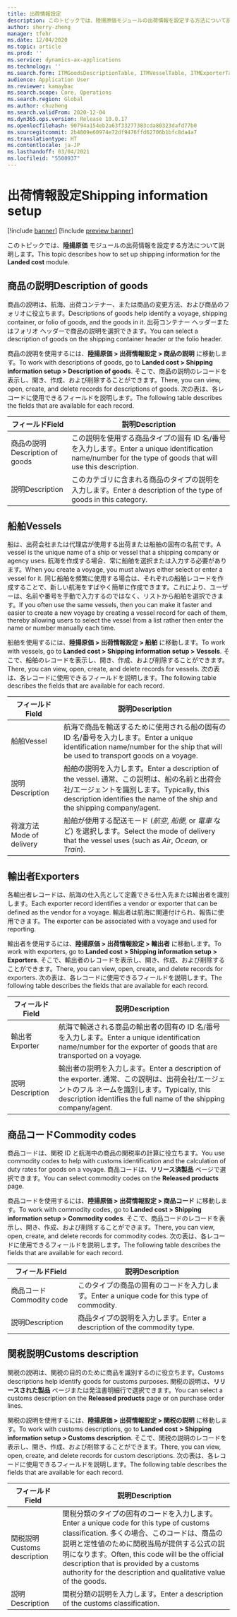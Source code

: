 ```yaml
---
title: 出荷情報設定
description: このトピックでは、陸揚原価モジュールの出荷情報を設定する方法について説明します。
author: sherry-zheng
manager: tfehr
ms.date: 12/04/2020
ms.topic: article
ms.prod: ''
ms.service: dynamics-ax-applications
ms.technology: ''
ms.search.form: ITMGoodsDescriptionTable, ITMVesselTable, ITMExporterTable, ITMCommodityCodeTable, ITMCustomsDescription
audience: Application User
ms.reviewer: kamaybac
ms.search.scope: Core, Operations
ms.search.region: Global
ms.author: chuzheng
ms.search.validFrom: 2020-12-04
ms.dyn365.ops.version: Release 10.0.17
ms.openlocfilehash: 90794a154eb2a63f33277383cda80323dafd77b0
ms.sourcegitcommit: 2b4809e60974e72df9476ffd62706b1bfc8da4a7
ms.translationtype: HT
ms.contentlocale: ja-JP
ms.lasthandoff: 03/04/2021
ms.locfileid: "5500937"
---
```

# <a name="shipping-information-setup"></a><span data-ttu-id="1a3f0-103">出荷情報設定</span><span class="sxs-lookup"><span data-stu-id="1a3f0-103">Shipping information setup</span></span>

[!include [banner](../../includes/banner.md)]
[!include [preview banner](../includes/preview-banner.md)]

<span data-ttu-id="1a3f0-104">このトピックでは、**陸揚原価** モジュールの出荷情報を設定する方法について説明します。</span><span class="sxs-lookup"><span data-stu-id="1a3f0-104">This topic describes how to set up shipping information for the **Landed cost** module.</span></span>

## <a name="description-of-goods"></a><a name="description-of-goods"></a><span data-ttu-id="1a3f0-105">商品の説明</span><span class="sxs-lookup"><span data-stu-id="1a3f0-105">Description of goods</span></span>

<span data-ttu-id="1a3f0-106">商品の説明は、航海、出荷コンテナー、または商品の変更方法、および商品のフォリオに役立ちます。</span><span class="sxs-lookup"><span data-stu-id="1a3f0-106">Descriptions of goods help identify a voyage, shipping container, or folio of goods, and the goods in it.</span></span> <span data-ttu-id="1a3f0-107">出荷コンテナー ヘッダーまたはフォリオ ヘッダーで商品の説明を選択できます。</span><span class="sxs-lookup"><span data-stu-id="1a3f0-107">You can select a description of goods on the shipping container header or the folio header.</span></span>

<span data-ttu-id="1a3f0-108">商品の説明を使用するには、**陸揚原価 \> 出荷情報設定 \> 商品の説明** に移動します。</span><span class="sxs-lookup"><span data-stu-id="1a3f0-108">To work with descriptions of goods, go to **Landed cost \> Shipping information setup \> Description of goods**.</span></span> <span data-ttu-id="1a3f0-109">そこで、商品の説明のレコードを表示し、開き、作成、および削除することができます。</span><span class="sxs-lookup"><span data-stu-id="1a3f0-109">There, you can view, open, create, and delete records for descriptions of goods.</span></span> <span data-ttu-id="1a3f0-110">次の表は、各レコードに使用できるフィールドを説明します。</span><span class="sxs-lookup"><span data-stu-id="1a3f0-110">The following table describes the fields that are available for each record.</span></span>

| <span data-ttu-id="1a3f0-111">フィールド</span><span class="sxs-lookup"><span data-stu-id="1a3f0-111">Field</span></span> | <span data-ttu-id="1a3f0-112">説明</span><span class="sxs-lookup"><span data-stu-id="1a3f0-112">Description</span></span> |
|---|---|
| <span data-ttu-id="1a3f0-113">商品の説明</span><span class="sxs-lookup"><span data-stu-id="1a3f0-113">Description of goods</span></span> | <span data-ttu-id="1a3f0-114">この説明を使用する商品タイプの固有 ID 名/番号を入力します。</span><span class="sxs-lookup"><span data-stu-id="1a3f0-114">Enter a unique identification name/number for the type of goods that will use this description.</span></span> |
| <span data-ttu-id="1a3f0-115">説明</span><span class="sxs-lookup"><span data-stu-id="1a3f0-115">Description</span></span> | <span data-ttu-id="1a3f0-116">このカテゴリに含まれる商品のタイプの説明を入力します。</span><span class="sxs-lookup"><span data-stu-id="1a3f0-116">Enter a description of the type of goods in this category.</span></span> |

## <a name="vessels"></a><a name="vessels"></a><span data-ttu-id="1a3f0-117">船舶</span><span class="sxs-lookup"><span data-stu-id="1a3f0-117">Vessels</span></span>

<span data-ttu-id="1a3f0-118">船は、出荷会社または代理店が使用する出荷または船舶の固有の名前です。</span><span class="sxs-lookup"><span data-stu-id="1a3f0-118">A vessel is the unique name of a ship or vessel that a shipping company or agency uses.</span></span> <span data-ttu-id="1a3f0-119">航海を作成する場合、常に船舶を選択または入力する必要があります。</span><span class="sxs-lookup"><span data-stu-id="1a3f0-119">When you create a voyage, you must always either select or enter a vessel for it.</span></span> <span data-ttu-id="1a3f0-120">同じ船舶を頻繁に使用する場合は、それぞれの船舶レコードを作成することで、新しい航海をすばやく簡単に作成できます。これにより、ユーザーは、名前や番号を手動で入力するのではなく、リストから船舶を選択できます。</span><span class="sxs-lookup"><span data-stu-id="1a3f0-120">If you often use the same vessels, then you can make it faster and easier to create a new voyage by creating a vessel record for each of them, thereby allowing users to select the vessel from a list rather then enter the name or number manually each time.</span></span>

<span data-ttu-id="1a3f0-121">船舶を使用するには、**陸揚原価 \> 出荷情報設定 \> 船舶** に移動します。</span><span class="sxs-lookup"><span data-stu-id="1a3f0-121">To work with vessels, go to **Landed cost \> Shipping information setup \> Vessels**.</span></span> <span data-ttu-id="1a3f0-122">そこで、船舶のレコードを表示し、開き、作成、および削除することができます。</span><span class="sxs-lookup"><span data-stu-id="1a3f0-122">There, you can view, open, create, and delete records for vessels.</span></span> <span data-ttu-id="1a3f0-123">次の表は、各レコードに使用できるフィールドを説明します。</span><span class="sxs-lookup"><span data-stu-id="1a3f0-123">The following table describes the fields that are available for each record.</span></span>

| <span data-ttu-id="1a3f0-124">フィールド</span><span class="sxs-lookup"><span data-stu-id="1a3f0-124">Field</span></span> | <span data-ttu-id="1a3f0-125">説明</span><span class="sxs-lookup"><span data-stu-id="1a3f0-125">Description</span></span> |
|---|---|
| <span data-ttu-id="1a3f0-126">船舶</span><span class="sxs-lookup"><span data-stu-id="1a3f0-126">Vessel</span></span> | <span data-ttu-id="1a3f0-127">航海で商品を輸送するために使用される船の固有の ID 名/番号を入力します。</span><span class="sxs-lookup"><span data-stu-id="1a3f0-127">Enter a unique identification name/number for the ship that will be used to transport goods on a voyage.</span></span> |
| <span data-ttu-id="1a3f0-128">説明</span><span class="sxs-lookup"><span data-stu-id="1a3f0-128">Description</span></span> | <span data-ttu-id="1a3f0-129">船舶の説明を入力します。</span><span class="sxs-lookup"><span data-stu-id="1a3f0-129">Enter a description of the vessel.</span></span> <span data-ttu-id="1a3f0-130">通常、この説明は、船の名前と出荷会社/エージェントを識別します。</span><span class="sxs-lookup"><span data-stu-id="1a3f0-130">Typically, this description identifies the name of the ship and the shipping company/agent.</span></span> |
| <span data-ttu-id="1a3f0-131">荷渡方法</span><span class="sxs-lookup"><span data-stu-id="1a3f0-131">Mode of delivery</span></span> | <span data-ttu-id="1a3f0-132">船舶が使用する配送モード (_航空_, _船便_, or _電車_ など) を選択します。</span><span class="sxs-lookup"><span data-stu-id="1a3f0-132">Select the mode of delivery that the vessel uses (such as _Air_, _Ocean_, or _Train_).</span></span> |

## <a name="exporters"></a><span data-ttu-id="1a3f0-133">輸出者</span><span class="sxs-lookup"><span data-stu-id="1a3f0-133">Exporters</span></span>

<span data-ttu-id="1a3f0-134">各輸出者レコードは、航海の仕入先として定義できる仕入先または輸出者を識別します。</span><span class="sxs-lookup"><span data-stu-id="1a3f0-134">Each exporter record identifies a vendor or exporter that can be defined as the vendor for a voyage.</span></span> <span data-ttu-id="1a3f0-135">輸出者は航海に関連付けられ、報告に使用できます。</span><span class="sxs-lookup"><span data-stu-id="1a3f0-135">The exporter can be associated with a voyage and used for reporting.</span></span>

<span data-ttu-id="1a3f0-136">輸出者を使用するには、**陸揚原価 \> 出荷情報設定 \> 輸出者** に移動します。</span><span class="sxs-lookup"><span data-stu-id="1a3f0-136">To work with exporters, go to **Landed cost \> Shipping information setup \> Exporters**.</span></span> <span data-ttu-id="1a3f0-137">そこで、輸出者のレコードを表示し、開き、作成、および削除することができます。</span><span class="sxs-lookup"><span data-stu-id="1a3f0-137">There, you can view, open, create, and delete records for exporters.</span></span> <span data-ttu-id="1a3f0-138">次の表は、各レコードに使用できるフィールドを説明します。</span><span class="sxs-lookup"><span data-stu-id="1a3f0-138">The following table describes the fields that are available for each record.</span></span>

| <span data-ttu-id="1a3f0-139">フィールド</span><span class="sxs-lookup"><span data-stu-id="1a3f0-139">Field</span></span> | <span data-ttu-id="1a3f0-140">説明</span><span class="sxs-lookup"><span data-stu-id="1a3f0-140">Description</span></span> |
|---|---|
| <span data-ttu-id="1a3f0-141">輸出者</span><span class="sxs-lookup"><span data-stu-id="1a3f0-141">Exporter</span></span> | <span data-ttu-id="1a3f0-142">航海で輸送される商品の輸出者の固有の ID 名/番号を入力します。</span><span class="sxs-lookup"><span data-stu-id="1a3f0-142">Enter a unique identification name/number for the exporter of goods that are transported on a voyage.</span></span> |
| <span data-ttu-id="1a3f0-143">説明</span><span class="sxs-lookup"><span data-stu-id="1a3f0-143">Description</span></span> | <span data-ttu-id="1a3f0-144">輸出者の説明を入力します。</span><span class="sxs-lookup"><span data-stu-id="1a3f0-144">Enter a description of the exporter.</span></span> <span data-ttu-id="1a3f0-145">通常、この説明は、出荷会社/エージェントのフル ネームを識別します。</span><span class="sxs-lookup"><span data-stu-id="1a3f0-145">Typically, this description identifies the full name of the shipping company/agent.</span></span> |

## <a name="commodity-codes"></a><span data-ttu-id="1a3f0-146">商品コード</span><span class="sxs-lookup"><span data-stu-id="1a3f0-146">Commodity codes</span></span>

<span data-ttu-id="1a3f0-147">商品コードは、関税 ID と航海中の商品の関税率の計算に役立ちます。</span><span class="sxs-lookup"><span data-stu-id="1a3f0-147">You use commodity codes to help with customs identification and the calculation of duty rates for goods on a voyage.</span></span> <span data-ttu-id="1a3f0-148">商品コードは、**リリース済製品** ページで選択できます。</span><span class="sxs-lookup"><span data-stu-id="1a3f0-148">You can select commodity codes on the **Released products** page.</span></span>

<span data-ttu-id="1a3f0-149">商品コードを使用するには、**陸揚原価 \> 出荷情報設定 \> 商品コード** に移動します。</span><span class="sxs-lookup"><span data-stu-id="1a3f0-149">To work with commodity codes, go to **Landed cost \> Shipping information setup \> Commodity codes**.</span></span> <span data-ttu-id="1a3f0-150">そこで、商品コードのレコードを表示し、開き、作成、および削除することができます。</span><span class="sxs-lookup"><span data-stu-id="1a3f0-150">There, you can view, open, create, and delete records for commodity codes.</span></span> <span data-ttu-id="1a3f0-151">次の表は、各レコードに使用できるフィールドを説明します。</span><span class="sxs-lookup"><span data-stu-id="1a3f0-151">The following table describes the fields that are available for each record.</span></span>

| <span data-ttu-id="1a3f0-152">フィールド</span><span class="sxs-lookup"><span data-stu-id="1a3f0-152">Field</span></span> | <span data-ttu-id="1a3f0-153">説明</span><span class="sxs-lookup"><span data-stu-id="1a3f0-153">Description</span></span> |
|---|---|
| <span data-ttu-id="1a3f0-154">商品コード</span><span class="sxs-lookup"><span data-stu-id="1a3f0-154">Commodity code</span></span> | <span data-ttu-id="1a3f0-155">このタイプの商品の固有のコードを入力します。</span><span class="sxs-lookup"><span data-stu-id="1a3f0-155">Enter a unique code for this type of commodity.</span></span> |
| <span data-ttu-id="1a3f0-156">説明</span><span class="sxs-lookup"><span data-stu-id="1a3f0-156">Description</span></span> | <span data-ttu-id="1a3f0-157">商品タイプの説明を入力します。</span><span class="sxs-lookup"><span data-stu-id="1a3f0-157">Enter a description of the commodity type.</span></span> |

## <a name="customs-description"></a><span data-ttu-id="1a3f0-158">関税説明</span><span class="sxs-lookup"><span data-stu-id="1a3f0-158">Customs description</span></span>

<span data-ttu-id="1a3f0-159">関税の説明は、関税の目的のために商品を識別するのに役立ちます。</span><span class="sxs-lookup"><span data-stu-id="1a3f0-159">Customs descriptions help identify goods for customs purposes.</span></span> <span data-ttu-id="1a3f0-160">関税の説明は、**リリースされた製品** ページまたは発注書明細行で選択できます。</span><span class="sxs-lookup"><span data-stu-id="1a3f0-160">You can select a customs description on the **Released products** page or on purchase order lines.</span></span>

<span data-ttu-id="1a3f0-161">関税の説明を使用するには、**陸揚原価 \> 出荷情報設定 \> 関税の説明** に移動します。</span><span class="sxs-lookup"><span data-stu-id="1a3f0-161">To work with customs descriptions, go to **Landed cost \> Shipping information setup \> Customs description**.</span></span> <span data-ttu-id="1a3f0-162">そこで、関税の説明のレコードを表示し、開き、作成、および削除することができます。</span><span class="sxs-lookup"><span data-stu-id="1a3f0-162">There, you can view, open, create, and delete records for custom descriptions.</span></span> <span data-ttu-id="1a3f0-163">次の表は、各レコードに使用できるフィールドを説明します。</span><span class="sxs-lookup"><span data-stu-id="1a3f0-163">The following table describes the fields that are available for each record.</span></span>

| <span data-ttu-id="1a3f0-164">フィールド</span><span class="sxs-lookup"><span data-stu-id="1a3f0-164">Field</span></span> | <span data-ttu-id="1a3f0-165">説明</span><span class="sxs-lookup"><span data-stu-id="1a3f0-165">Description</span></span> |
|---|---|
| <span data-ttu-id="1a3f0-166">関税説明</span><span class="sxs-lookup"><span data-stu-id="1a3f0-166">Customs description</span></span> | <span data-ttu-id="1a3f0-167">関税分類のタイプの固有のコードを入力します。</span><span class="sxs-lookup"><span data-stu-id="1a3f0-167">Enter a unique code for this type of customs classification.</span></span> <span data-ttu-id="1a3f0-168">多くの場合、このコードは、商品の説明と定性値のために関税当局が提供する公式の説明になります。</span><span class="sxs-lookup"><span data-stu-id="1a3f0-168">Often, this code will be the official description that is provided by a customs authority for the description and qualitative value of the goods.</span></span> |
| <span data-ttu-id="1a3f0-169">説明</span><span class="sxs-lookup"><span data-stu-id="1a3f0-169">Description</span></span> | <span data-ttu-id="1a3f0-170">関税分類の説明を入力します。</span><span class="sxs-lookup"><span data-stu-id="1a3f0-170">Enter a description of the customs classification.</span></span> |
